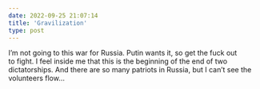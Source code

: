 ```yaml
---
date: 2022-09-25 21:07:14
title: 'Gravilization'
type: post
---
```


I’m not going to this war for Russia. Putin wants it, so get the fuck out to fight. I feel inside me
that this is the beginning of the end of two dictatorships. And there are so many patriots in
Russia, but I can’t see the volunteers flow…
